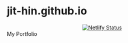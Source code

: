 # jit-hin.github.io
<div align="center">
<a href="https://app.netlify.com/sites/mrjithin/deploys"><img href="https://api.netlify.com/api/v1/badges/ca44d892-8c5d-486b-9d8c-3a6c148e1059/deploy-status" alt="Netlify Status" /></a>
</div>
My Portfolio
